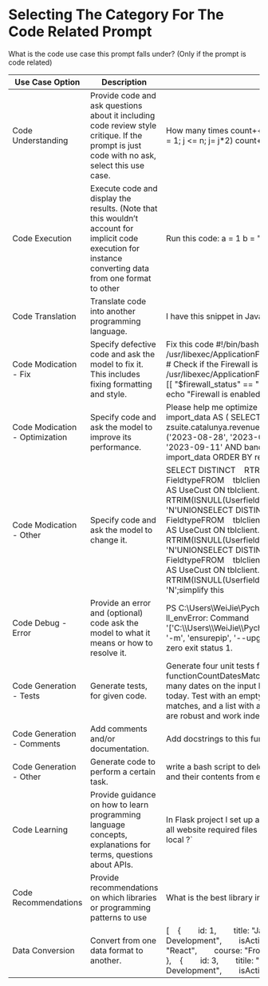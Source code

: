 #  Selecting The Category For The Code Related Prompt

What is the code use case this prompt falls under? (Only if the prompt is code related)

| Use Case Option   | Description   | Example Prompt   |
| ------------------------------ | ------------------------------------------------------------------------------------------------------------------------------------------------------------ | ------------------------------------------------------------------------------------------------------------------------------------------------------------------------------------------------------------------------------------------------------------------------------------------------------------------------------------------------------------------------------------------------------------------------------------------------------------------------------------------------------------------------------------------------------------------------------------------------------------------------------------------------------------------------------------------------------------------------------------------------------------------------------------------------------------------------------------------------------------------------------------------------------------------------------------------ |
| Code Understanding | Provide code and ask questions about it including code review style critique. If the prompt is just code with no ask, select this use case. | How many times count++ will run? for (int i = 1; i<= n; i++) for (int j = 1; j <= n; j= j\*2) count++; |
| Code Execution | Execute code and display the results. (Note that this wouldn’t account for implicit code execution for instance converting data from one format to other | Run this code: a = 1 b = "3" print(a+b) |
| Code Translation  | Translate code into another programming language. | I have this snippet in Java: \`\`\`\` please convert it to Kotlin.   |
| Code Modication - Fix | Specify defective code and ask the model to fix it. This includes fixing formatting and style.  | Fix this code #!/bin/bash # Enable the Firewall sudo /usr/libexec/ApplicationFirewall/socketfilterfw --setglobalstate on # Check if the Firewall is enabled firewall_status=$(sudo /usr/libexec/ApplicationFirewall/socketfilterfw --getglobalstate) if [[ "$firewall_status" == "Firewall is enabled. (State = 1)" ]]; then echo "Firewall is enabled" else echo "Failed to enable Firewall" fi |
| Code Modication - Optimization | Specify code and ask the model to improve its performance. | Please help me optimize the following bigquery SQL query: WITH import_data AS ( SELECT id, ref_date, day FROM test-zsuite.catalunya.revenue__import_pms_data WHERE ref_date IN ('2023-08-28', '2023-09-04', '2023-09-11') AND day = '2023-09-11' AND band_room = 'BASE-A' ) SELECT *  FROM import_data ORDER BY ref_date, day, band_room; |
| Code Modication - Other  | Specify code and ask the model to change it.   | SELECT DISTINCT    RTRIM(ISNULL(Userfield1, '')) AS FieldtypeFROM    tblclient    LEFT JOIN fngetsplit(@ClientCust, '') AS UseCust ON tblclient.ClientCust = UseCust.ValueWHERE    RTRIM(ISNULL(Userfield1, '')) <> ''    AND tblclient.Clientclosed = 'N'UNIONSELECT DISTINCT    RTRIM(ISNULL(Userfield2, '')) AS FieldtypeFROM    tblclient    LEFT JOIN fngetsplit(@ClientCust, '') AS UseCust ON tblclient.ClientCust = UseCust.ValueWHERE    RTRIM(ISNULL(Userfield2, '')) <> ''    AND tblclient.Clientclosed = 'N'UNIONSELECT DISTINCT    RTRIM(ISNULL(Userfield3, '')) AS FieldtypeFROM    tblclient    LEFT JOIN fngetsplit(@ClientCust, '') AS UseCust ON tblclient.ClientCust = UseCust.ValueWHERE    RTRIM(ISNULL(Userfield3, '')) <> ''    AND tblclient.Clientclosed = 'N';simplify this |
| Code Debug - Error | Provide an error and (optional) code ask the model to what it means or how to resolve it.   | PS C:\\Users\\WeiJie\\PycharmProjects> python -m venv ll_envError: Command '['C:\\\\Users\\\\WeiJie\\\\PycharmProjects\\\\ll_env\\\\Scripts\\\\python.exe', '-m', 'ensurepip', '--upgrade', '--default-pip']' returned non-zero exit status 1.  |
| Code Generation - Tests  | Generate tests, for given code.   | Generate four unit tests for a C# functionCountDatesMatchingToday(List<DateTime> dates) that counts how many dates on the input list fall on the same day of the week as today. Test with an empty list, list with some matches, list with no matches, and a list with all elements matching. Make sure the tests are robust and work independently of when they are run. |
| Code Generation - Comments  | Add comments and/or documentation.   | Add docstrings to this function….  |
| Code Generation - Other  | Generate code to perform a certain task. | write a bash script to delete all directories named 'node_modules' and their contents from each directory in the current directory |
| Code Learning  | Provide guidance on how to learn programming language concepts, explanations for terms, questions about APIs.   | In Flask project I set up a route '/'. How can I let visitor download all website required files and then render index.html from their local ?\`   |
| Code Recommendations  | Provide recommendations on which libraries or programming patterns to use   | What is the best library in python for hierarchical DBSCAN?   |
| Data Conversion   | Convert from one data format to another. | [    {        id: 1,        title: "JavaScript",        course: "Web Development",        isActive: true    },    {        id: 2,        title: "React",        course: "Frontend Development",        isActive: false    },    {        id: 3,        titile: "Node",        course: "Backend Development",        isActive: true    }]Convert this into json format |

